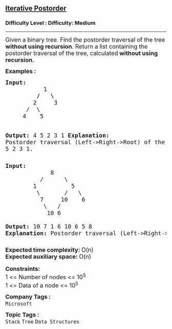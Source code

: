 <h2><a href="https://www.geeksforgeeks.org/problems/postorder-traversal-iterative/1?page=6&category=Tree,Binary%20Search%20Tree,DFS,BFS&sortBy=difficulty">Iterative Postorder</a></h2><h3>Difficulty Level : Difficulty: Medium</h3><hr><div class="problems_problem_content__Xm_eO"><p><span style="font-size: 18px;">Given a binary tree. Find the postorder traversal of the tree <strong>without using recursion</strong>. R</span><span style="font-size: 18px;">eturn a list containing the postorder traversal of the tree, calculated</span><strong style="font-size: 18px;">&nbsp;without using recursion.</strong></p>
<p><span style="font-size: 18px;"><strong>Examples :</strong></span></p>
<pre><span style="font-size: 18px;"><strong>Input:</strong>
<strong>           </strong>1
<strong>         /   \</strong>
        2     3
      /  \
     4    5

<strong>Output: </strong>4 5 2 3 1
<strong>Explanation: </strong>Postorder traversal (Left-&gt;Right-&gt;Root) of the tree is 4 5 2 3 1.
</span></pre>
<pre><span style="font-size: 18px;"><strong>Input:</strong>
             8
          /      \
        1          5
         \       /   \
          7     10    6
           \   /
&nbsp;           10 6

<strong>Output: </strong>10 7 1 6 10 6 5 8&nbsp;
<strong>Explanation: </strong>Postorder traversal (Left-&gt;Right-&gt;Root) of the tree is 10 7 1 6 10 6 5 8 .</span></pre>
<div>&nbsp;</div>
<div><span style="font-size: 18px;"><strong>Expected time complexity: </strong>O(n)</span></div>
<div><span style="font-size: 18px;"><strong>Expected auxiliary space: </strong>O(n)</span></div>
<div>&nbsp;</div>
<div><span style="font-size: 18px;"><strong>Constraints:</strong></span></div>
<div><span style="font-size: 18px;">1 &lt;= Number of nodes &lt;= 10<sup>5</sup><br>1 &lt;= Data of a node &lt;= 10<sup>5</sup></span></div></div><p><span style=font-size:18px><strong>Company Tags : </strong><br><code>Microsoft</code>&nbsp;<br><p><span style=font-size:18px><strong>Topic Tags : </strong><br><code>Stack</code>&nbsp;<code>Tree</code>&nbsp;<code>Data Structures</code>&nbsp;